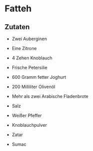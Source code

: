 # Fatteh

## Zutaten

- Zwei Auberginen
- Eine Zitrone
- 4 Zehen Knoblauch
- Frische Petersilie


- 600 Gramm fetter Joghurt
- 200 Milliliter Olivenöl
- Mehr als zwei Arabische Fladenbrote


- Salz
- Weißer Pfeffer
- Knoblauchpulver
- Zatar
- Sumac
